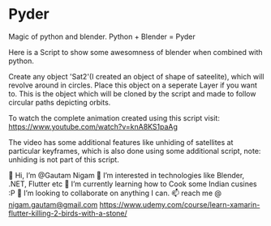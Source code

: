 # Pyder
Magic of python and blender. Python + Blender = Pyder

Here is a Script to show some awesomness of blender when combined with python.

Create any object 'Sat2'(I created an object of shape of sateelite), which will revolve around in circles.
Place this object on a seperate Layer if you want to. This is the object which will be cloned by the script and made to follow 
circular paths depicting orbits. 

To watch the complete animation created using this script visit:
https://www.youtube.com/watch?v=knA8KS1paAg

The video has some additional features like unhiding of satellites at particular keyframes, which is also done using some additional script, note: unhiding is not part of this script.


👋 Hi, I’m @Gautam Nigam
👀 I’m interested in technologies like Blender, .NET, Flutter etc
🌱 I’m currently learning how to Cook some Indian cusines :P
💞️ I’m looking to collaborate on anything I can.
📫 reach me @ nigam.gautam@gmail.com
https://www.udemy.com/course/learn-xamarin-flutter-killing-2-birds-with-a-stone/

